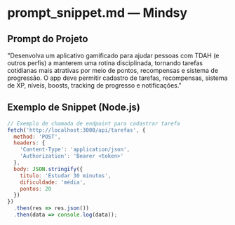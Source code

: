 # prompt_snippet.md — Mindsy

## Prompt do Projeto
"Desenvolva um aplicativo gamificado para ajudar pessoas com TDAH (e outros perfis) a manterem uma rotina disciplinada, tornando tarefas cotidianas mais atrativas por meio de pontos, recompensas e sistema de progressão. O app deve permitir cadastro de tarefas, recompensas, sistema de XP, níveis, boosts, tracking de progresso e notificações."

## Exemplo de Snippet (Node.js)
```js
// Exemplo de chamada de endpoint para cadastrar tarefa
fetch('http://localhost:3000/api/tarefas', {
  method: 'POST',
  headers: {
    'Content-Type': 'application/json',
    'Authorization': 'Bearer <token>'
  },
  body: JSON.stringify({
    titulo: 'Estudar 30 minutos',
    dificuldade: 'média',
    pontos: 20
  })
})
  .then(res => res.json())
  .then(data => console.log(data));
``` 